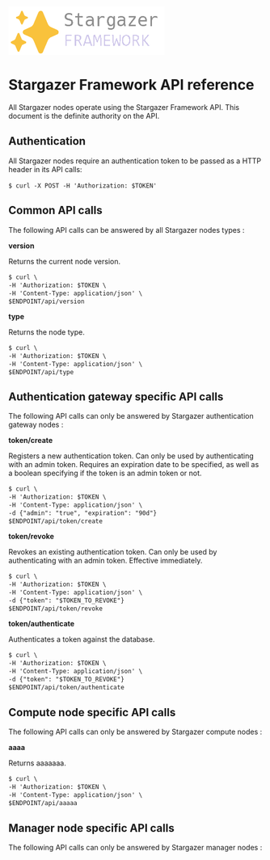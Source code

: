 ![](./logo.png)

# Stargazer Framework API reference

All Stargazer nodes operate using the Stargazer Framework API. This document is the definite authority on the API.

## Authentication

All Stargazer nodes require an authentication token to be passed as a HTTP header in its API calls:

`$ curl -X POST -H 'Authorization: $TOKEN'`

## Common API calls

The following API calls can be answered by all Stargazer nodes types :

**version**

Returns the current node version.
```
$ curl \
-H 'Authorization: $TOKEN \
-H 'Content-Type: application/json' \
$ENDPOINT/api/version
```

**type**

Returns the node type.
```
$ curl \
-H 'Authorization: $TOKEN \
-H 'Content-Type: application/json' \
$ENDPOINT/api/type
```

## Authentication gateway specific API calls

The following API calls can only be answered by Stargazer authentication gateway nodes :

**token/create**

Registers a new authentication token. Can only be used by authenticating with an admin token. Requires an expiration date to be specified, as well as a boolean specifying if the token is an admin token or not.
```
$ curl \
-H 'Authorization: $TOKEN \
-H 'Content-Type: application/json' \
-d {"admin": "true", "expiration": "90d"}
$ENDPOINT/api/token/create
```

**token/revoke**

Revokes an existing authentication token. Can only be used by authenticating with an admin token. Effective immediately.
```
$ curl \
-H 'Authorization: $TOKEN \
-H 'Content-Type: application/json' \
-d {"token": "$TOKEN_TO_REVOKE"}
$ENDPOINT/api/token/revoke
```

**token/authenticate**

Authenticates a token against the database.
```
$ curl \
-H 'Authorization: $TOKEN \
-H 'Content-Type: application/json' \
-d {"token": "$TOKEN_TO_REVOKE"}
$ENDPOINT/api/token/authenticate
```

## Compute node specific API calls

The following API calls can only be answered by Stargazer compute nodes :

**aaaa**

Returns aaaaaaa.
```
$ curl \
-H 'Authorization: $TOKEN \
-H 'Content-Type: application/json' \
$ENDPOINT/api/aaaaa
```

## Manager node specific API calls

The following API calls can only be answered by Stargazer manager nodes :